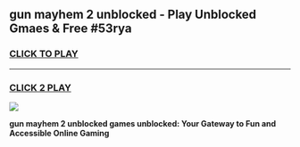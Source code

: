 
## gun mayhem 2 unblocked - Play Unblocked Gmaes & Free #53rya
<h3>
<a href="https://news.freeplayer.one?title=gun_mayhem_2_unblocked&ref=03M">CLICK TO PLAY</a></h3>
<hr>

<h3>
<a href="https://news.freeplayer.one?title=gun_mayhem_2_unblocked&ref=03M">CLICK 2 PLAY</a>
  
</h3>

<a href="https://news.freeplayer.one?title=gun_mayhem_2_unblocked&ref=03M"><img src="https://clearcache.store/games.png"></a>


**gun mayhem 2 unblocked games unblocked: Your Gateway to Fun and Accessible Online Gaming**
